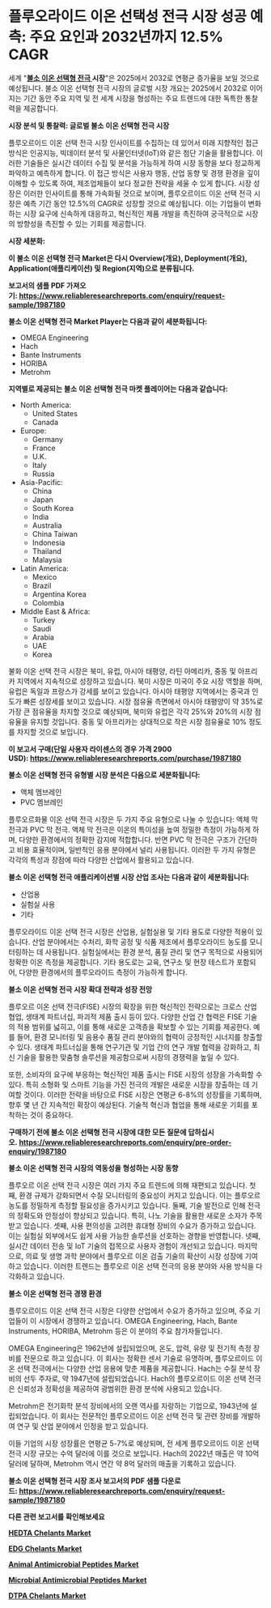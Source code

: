<p><h1>플루오라이드 이온 선택성 전극 시장 성공 예측: 주요 요인과 2032년까지 12.5% CAGR</h1></p><p>세계 "<strong><a href="https://www.reliableresearchreports.com/fluoride-ion-selective-electrodes-r1987180?utm_campaign=105&utm_medium=8&utm_source=Github&utm_content=ia&utm_term=03042025&utm_id=fluoride-ion-selective-electrodes">불소 이온 선택형 전극&nbsp;</a></strong><strong>시장</strong>"은 2025에서 2032로 연평균 증가율을 보일 것으로 예상됩니다. 불소 이온 선택형 전극 시장의 글로벌 시장 개요는 2025에서 2032로 이어지는 기간 동안 주요 지역 및 전 세계 시장을 형성하는 주요 트렌드에 대한 독특한 통찰력을 제공합니다.</p>
<p><strong>시장 분석 및 통찰력: 글로벌 불소 이온 선택형 전극 시장</strong></p>
<p><p>플루오르이드 이온 선택 전극 시장 인사이트를 수집하는 데 있어서 미래 지향적인 접근 방식은 인공지능, 빅데이터 분석 및 사물인터넷(IoT)와 같은 첨단 기술을 활용합니다. 이러한 기술들은 실시간 데이터 수집 및 분석을 가능하게 하여 시장 동향을 보다 정교하게 파악하고 예측하게 합니다. 이 접근 방식은 사용자 행동, 산업 동향 및 경쟁 환경을 깊이 이해할 수 있도록 하여, 제조업체들이 보다 정교한 전략을 세울 수 있게 합니다. 시장 성장은 이러한 인사이트를 통해 가속화될 것으로 보이며, 플루오르이드 이온 선택 전극 시장은 예측 기간 동안 12.5%의 CAGR로 성장할 것으로 예상됩니다. 이는 기업들이 변화하는 시장 요구에 신속하게 대응하고, 혁신적인 제품 개발을 촉진하여 궁극적으로 시장의 방향성을 촉진할 수 있는 기회를 제공합니다.</p><a href="%7CAUTHORITHY_DOMAIN_URL%7C?utm_campaign=105&utm_medium=8&utm_source=Github&utm_content=ia&utm_term=03042025&utm_id=fluoride-ion-selective-electrodes"></a></p>
<p><strong>시장 세분화:</strong></p>
<p><strong>이 불소 이온 선택형 전극 Market은 다시 Overview(개요), Deployment(개요), Application(애플리케이션) 및 Region(지역)으로 분류됩니다.</strong></p>
<p><strong>보고서의 샘플 PDF 가져오기:&nbsp;<a href="https://www.reliableresearchreports.com/enquiry/request-sample/1987180?utm_campaign=105&utm_medium=8&utm_source=Github&utm_content=ia&utm_term=03042025&utm_id=fluoride-ion-selective-electrodes">https://www.reliableresearchreports.com/enquiry/request-sample/1987180</a></strong><strong></strong></p>
<p><strong>불소 이온 선택형 전극 Market Player는 다음과 같이 세분화됩니다:</strong></p>
<p><ul><li>OMEGA Engineering</li><li>Hach</li><li>Bante Instruments</li><li>HORIBA</li><li>Metrohm</li></ul></p>
<p><strong>지역별로 제공되는 불소 이온 선택형 전극 마켓 플레이어는 다음과 같습니다:</strong></p>
<p><ul>
    <li>
        North America:
        <ul>
            <li>United States</li>
            <li>Canada</li>
        </ul>
    </li>
    <li>
        Europe:
        <ul>
            <li>Germany</li>
            <li>France</li>
            <li>U.K.</li>
            <li>Italy</li>
            <li>Russia</li>
        </ul>
    </li>
    <li>
        Asia-Pacific:
        <ul>
            <li>China</li>
            <li>Japan</li>
            <li>South Korea</li>
            <li>India</li>
            <li>Australia</li>
            <li>China Taiwan</li>
            <li>Indonesia</li>
            <li>Thailand</li>
            <li>Malaysia</li>
        </ul>
    </li>
    <li>
        Latin America:
        <ul>
            <li>Mexico</li>
            <li>Brazil</li>
            <li>Argentina Korea</li>
            <li>Colombia</li>
        </ul>
    </li>
    <li>
        Middle East & Africa:
        <ul>
            <li>Turkey</li>
            <li>Saudi</li>
            <li>Arabia</li>
            <li>UAE</li>
            <li>Korea</li>
        </ul>
    </li>
    </ul></p>
<p><p>불화 이온 선택 전극 시장은 북미, 유럽, 아시아 태평양, 라틴 아메리카, 중동 및 아프리카 지역에서 지속적으로 성장하고 있습니다. 북미 시장은 미국이 주요 시장 역할을 하며, 유럽은 독일과 프랑스가 강세를 보이고 있습니다. 아시아 태평양 지역에서는 중국과 인도가 빠른 성장세를 보이고 있습니다. 시장 점유율 측면에서 아시아 태평양이 약 35%로 가장 큰 점유율을 차지할 것으로 예상되며, 북미와 유럽은 각각 25%와 20%의 시장 점유율을 유지할 것입니다. 중동 및 아프리카는 상대적으로 작은 시장 점유율로 10% 정도를 차지할 것으로 보입니다.</p></p>
<p><strong>이 보고서 구매(단일 사용자 라이센스의 경우 가격 2900 USD):&nbsp;<a href="https://www.reliableresearchreports.com/purchase/1987180?utm_campaign=105&utm_medium=8&utm_source=Github&utm_content=ia&utm_term=03042025&utm_id=fluoride-ion-selective-electrodes">https://www.reliableresearchreports.com/purchase/1987180</a></strong></p>
<p><strong>불소 이온 선택형 전극 유형별 시장 분석은 다음으로 세분화됩니다:</strong></p>
<p><ul><li>액체 멤브레인</li><li>PVC 멤브레인</li></ul></p>
<p><p>플루오르화물 이온 선택 전극 시장은 두 가지 주요 유형으로 나눌 수 있습니다: 액체 막 전극과 PVC 막 전극. 액체 막 전극은 이온의 특이성을 높여 정밀한 측정이 가능하게 하며, 다양한 환경에서의 정확한 감지에 적합합니다. 반면 PVC 막 전극은 구조가 간단하고 비용 효율적이며, 일반적인 응용 분야에서 널리 사용됩니다. 이러한 두 가지 유형은 각각의 특성과 장점에 따라 다양한 산업에서 활용되고 있습니다.</p></p>
<p><strong>불소 이온 선택형 전극 애플리케이션별 시장 산업 조사는 다음과 같이 세분화됩니다:</strong></p>
<p><ul><li>산업용</li><li>실험실 사용</li><li>기타</li></ul></p>
<p><p>플루오라이드 이온 선택 전극 시장은 산업용, 실험실용 및 기타 용도로 다양한 적용이 있습니다. 산업 분야에서는 수처리, 화학 공정 및 식품 제조에서 플루오라이드 농도를 모니터링하는 데 사용됩니다. 실험실에서는 환경 분석, 품질 관리 및 연구 목적으로 사용되어 정확한 이온 측정을 제공합니다. 기타 용도로는 교육, 연구소 및 현장 테스트가 포함되어, 다양한 환경에서의 플루오라이드 측정이 가능하게 합니다.</p></p>
<p><strong>불소 이온 선택형 전극 시장 확대 전략과 성장 전망</strong></p>
<p><p>플루오르 이온 선택 전극(FISE) 시장의 확장을 위한 혁신적인 전략으로는 크로스 산업 협업, 생태계 파트너십, 파괴적 제품 출시 등이 있다. 다양한 산업 간 협력은 FISE 기술의 적용 범위를 넓히고, 이를 통해 새로운 고객층을 확보할 수 있는 기회를 제공한다. 예를 들어, 환경 모니터링 및 음용수 품질 관리 분야와의 협력이 긍정적인 시너지를 창출할 수 있다. 생태계 파트너십을 통해 연구기관 및 기업 간의 연구 개발 협력을 강화하고, 최신 기술을 활용한 맞춤형 솔루션을 제공함으로써 시장의 경쟁력을 높일 수 있다.</p><p>또한, 소비자의 요구에 부응하는 혁신적인 제품 출시는 FISE 시장의 성장을 가속화할 수 있다. 특히 소형화 및 스마트 기능을 가진 전극의 개발은 새로운 시장을 창출하는 데 기여할 것이다. 이러한 전략을 바탕으로 FISE 시장은 연평균 6-8%의 성장률을 기록하며, 향후 몇 년 간 지속적인 확장이 예상된다. 기술적 혁신과 협업을 통해 새로운 기회를 포착하는 것이 중요하다.</p></p>
<p><strong>구매하기 전에 불소 이온 선택형 전극 시장에 대한 모든 질문에 답하십시오.&nbsp;<a href="https://www.reliableresearchreports.com/enquiry/pre-order-enquiry/1987180?utm_campaign=105&utm_medium=8&utm_source=Github&utm_content=ia&utm_term=03042025&utm_id=fluoride-ion-selective-electrodes">https://www.reliableresearchreports.com/enquiry/pre-order-enquiry/1987180</a></strong><strong></strong></p>
<p><strong>불소 이온 선택형 전극 시장의 역동성을 형성하는 시장 동향</strong></p>
<p><p>플루오르 이온 선택 전극 시장은 여러 가지 주요 트렌드에 의해 재편되고 있습니다. 첫째, 환경 규제가 강화되면서 수질 모니터링의 중요성이 커지고 있습니다. 이는 플루오르 농도를 정밀하게 측정할 필요성을 증가시키고 있습니다. 둘째, 기술 발전으로 인해 전극의 정확도와 안정성이 향상되고 있습니다. 특히, 나노 기술을 활용한 새로운 소자가 주목받고 있습니다. 셋째, 사용 편의성을 고려한 휴대형 장비의 수요가 증가하고 있습니다. 이는 실험실 외부에서도 쉽게 사용 가능한 솔루션을 선호하는 경향을 반영합니다. 넷째, 실시간 데이터 전송 및 IoT 기술의 접목으로 사용자 경험이 개선되고 있습니다. 마지막으로, 의료 및 생명 과학 분야에서 플루오르 이온 검출 기술의 확산이 시장 성장에 기여하고 있습니다. 이러한 트렌드는 플루오르 이온 선택 전극의 응용 분야와 사용 방식을 다각화하고 있습니다.</p></p>
<p><strong>불소 이온 선택형 전극 경쟁 환경</strong></p>
<p><p>플루오르이드 이온 선택 전극 시장은 다양한 산업에서 수요가 증가하고 있으며, 주요 기업들이 이 시장에서 경쟁하고 있습니다. OMEGA Engineering, Hach, Bante Instruments, HORIBA, Metrohm 등은 이 분야의 주요 참가자들입니다.</p><p>OMEGA Engineering은 1962년에 설립되었으며, 온도, 압력, 유량 및 전기적 측정 장비를 전문으로 하고 있습니다. 이 회사는 정확한 센서 기술로 유명하며, 플루오르이드 이온 선택 전극에서는 다양한 산업 응용에 맞춘 제품을 제공합니다. Hach는 수질 분석 장비의 선두 주자로, 약 1947년에 설립되었습니다. Hach의 플루오르이드 이온 선택 전극은 신뢰성과 정확성을 제공하여 광범위한 환경 분석에 사용되고 있습니다.</p><p>Metrohm은 전기화학 분석 장비에서의 오랜 역사를 자랑하는 기업으로, 1943년에 설립되었습니다. 이 회사는 전문적인 플루오르이드 이온 선택 전극 및 관련 장비를 개발하여 연구 및 산업 분야에서 인정을 받고 있습니다.</p><p>이들 기업의 시장 성장률은 연평균 5-7%로 예상되며, 전 세계 플루오르이드 이온 선택 전극 시장 규모는 수억 달러에 이를 것으로 보입니다. Hach의 2022년 매출은 약 10억 달러에 달하며, Metrohm 역시 연간 약 8억 달러의 매출을 기록하고 있습니다.</p></p>
<p><strong>불소 이온 선택형 전극 시장 조사 보고서의 PDF 샘플 다운로드:&nbsp;<a href="https://www.reliableresearchreports.com/enquiry/request-sample/1987180?utm_campaign=105&utm_medium=8&utm_source=Github&utm_content=ia&utm_term=03042025&utm_id=fluoride-ion-selective-electrodes">https://www.reliableresearchreports.com/enquiry/request-sample/1987180</a></strong></p>
<p><strong></strong></p>
<p><strong></strong></p>
<p><strong></strong></p>
<p><strong></strong></p>
<p><strong>다른 관련 보고서를 확인해보세요</strong></p>
<p><strong><p><a href="https://github.com/decockogbaro25/Market-Research-Report-List-1/blob/main/hedta-chelants-market.md?utm_campaign=105&utm_medium=8&utm_source=Github&utm_content=ia&utm_term=03042025&utm_id=fluoride-ion-selective-electrodes">HEDTA Chelants Market</a></p><p><a href="https://github.com/ghaligopezf5/Market-Research-Report-List-1/blob/main/edg-chelants-market.md?utm_campaign=105&utm_medium=8&utm_source=Github&utm_content=ia&utm_term=03042025&utm_id=fluoride-ion-selective-electrodes">EDG Chelants Market</a></p><p><a href="https://github.com/uldularido/Market-Research-Report-List-1/blob/main/animal-antimicrobial-peptides-market.md?utm_campaign=105&utm_medium=8&utm_source=Github&utm_content=ia&utm_term=03042025&utm_id=fluoride-ion-selective-electrodes">Animal Antimicrobial Peptides Market</a></p><p><a href="https://github.com/panciujoslin3/Market-Research-Report-List-1/blob/main/microbial-antimicrobial-peptides-market.md?utm_campaign=105&utm_medium=8&utm_source=Github&utm_content=ia&utm_term=03042025&utm_id=fluoride-ion-selective-electrodes">Microbial Antimicrobial Peptides Market</a></p><p><a href="https://github.com/drielvinki/Market-Research-Report-List-1/blob/main/dtpa-chelants-market.md?utm_campaign=105&utm_medium=8&utm_source=Github&utm_content=ia&utm_term=03042025&utm_id=fluoride-ion-selective-electrodes">DTPA Chelants Market</a></p></strong></p>